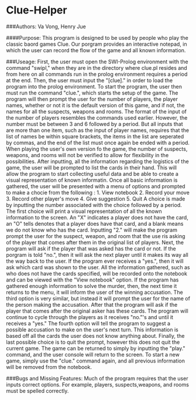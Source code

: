 # Clue-Helper
###Authors: Va Vong, Henry Jue

####Purpose: 
    This program is designed to be used by people who play the classic baord games Clue. Our porgram provides an interactive notepad, in which the user can record the flow of the game and all known information.

###Useage: 
    First, the user must open the SWI-Prolog environment with the command "swipl," when they are in the directory where clue.pl resides and from here on all commands run in the prolog environment requires a period at the end. Then, the user must input the "[clue]." in order to load the program into the prolog environment. To start the program, the user then must run the command "clue.", which starts the setup of the game. The program will then prompt the user for the number of players, the player names, whether or not it is the default version of this game, and if not, the names for all the suspects, weapons and rooms. 
    The format of the input of the number of players resembles the commands used earlier. However, the number must be between 3 and 6 followed by a period. But all inputs that are more than one item, such as the input of player names, requires that the list of names be within square brackets, the items in the list are seperated by commas, and the end of the list must once again be ended with a period. When playing the user's own version fo the game, the number of suspects, weapons, and rooms will not be verified to allow for flexibility in the possibilities. 
    After inputting, all the information regarding the logistics of the game, the user will be prompted to list the cards in their hand. This will allow the program to start collecting useful data and be able to create a visual representation of known informatin.
    Once all basic information is gathered, the user will be presented with a menu of options and prompted to make a chocie from the following :
        1. View notebook
        2. Record your move
        3. Record other player's move
        4. Give suggestion
        5. Quit
    A choice is made by inputting the number associated with the choice followed by a period. The first choice will print a visual representation of all the known information to the screen. An "X" indicates a player does not have the card, an "O" tells denotes that a player does have that card, and a blank means we do not know who has the card. 
    Inputting "2." will make the program prompt the user for the suspect, weapon, and room that the use ris asking of the player that comes after them in the original list of players. Next, the program will ask if the player that was asked has the card or not. If the porgram is told "no.", then it will ask the next player until it makes its way all the way back to the user. If the program ever receives a "yes.", then it will ask which card was shown to the user. All the information gathered, such as who does not have the cards specified, will be recorded onto the notebook and can be viewed with the "View notebook" option.  If the program has gathered enough information to solve the murder, then, the next time it returns to the menu, it will inform the user of the winning accusation.
    The third option is very similar, but instead it will prompt the user for the name of the person making the accusation. After that the program will ask if the player that comes after the original asker has these cards. The program will continue to cycle through the players as it receives "no."'s and until it receives a "yes." 
    The fourth option will tell the program to suggest a possible accusation to make on the user's next turn. This information is based off all the cards the user does not know anything about. 
    Finally, the last possible choice is to quit the prompt, however this does not quit the current game. The game can be returned to simply by inputting the "play." command, and the user console will return to the screen. To start a new game, simply use the "clue." command again, and all previous information will be removed from the notebook.


###Bugs and Missing Features: 
    Much of the program requires that the user inputs correct options. For example, players, suspects,weapons, and rooms must be spelled correctly. 